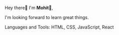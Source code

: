 Hey there👋 I'm **Mohit**👦,

I'm looking forward to learn great things.

Languages and Tools:
HTML, CSS, JavaScript, React

                            
